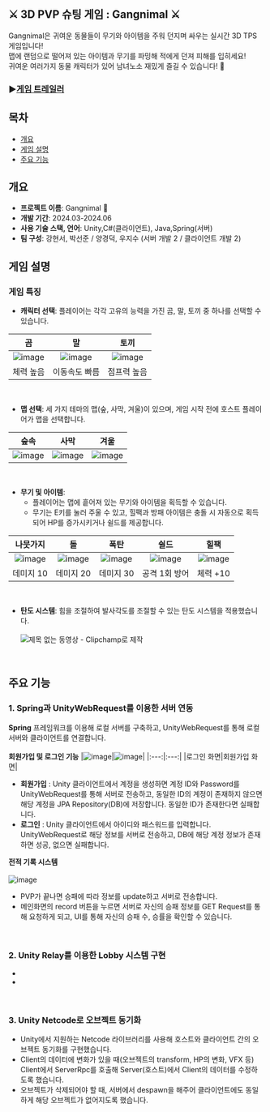 
<h2> ⚔️ 3D PVP 슈팅 게임 : Gangnimal ⚔️</h2>
Gangnimal은 귀여운 동물들이 무기와 아이템을 주워 던지며 싸우는 실시간 3D TPS 게임입니다!<br> 맵에 랜덤으로 떨어져 있는 아이템과 무기를 파밍해 적에게 던져 피해를 입히세요! <br> 귀여운 여러가지 동물 캐릭터가 있어 남녀노소 재밌게 즐길 수 있습니다! 🫠

### ▶️[게임 트레일러](https://youtu.be/SpQS2xCl5lI?si=qg6oC5v5u5Hg0fzY)

## 목차
  - [개요](#개요) 
  - [게임 설명](#게임-설명)
  - [주요 기능](#주요-기능)

## 개요
- **프로젝트 이름**: Gangnimal 🍡
- **개발 기간**: 2024.03-2024.06
- **사용 기술 스택, 언어**: Unity,C#(클라이언트), Java,Spring(서버)
- **팀 구성**: 강현서, 박선준 / 양경덕, 우지수 (서버 개발 2 / 클라이언트 개발 2)

## 게임 설명

### **게임 특징**
- **캐릭터 선택**: 플레이어는 각각 고유의 능력을 가진 곰, 말, 토끼 중 하나를 선택할 수 있습니다.

|곰|말|토끼|
|:------:|:---:|:---:|
|![image](https://github.com/user-attachments/assets/110194e2-9e5e-4b38-9fd2-8027a579b56f)|![image](https://github.com/user-attachments/assets/06b58bac-58b6-470f-acb7-21dde0be5bdf)|![image](https://github.com/user-attachments/assets/c3ccff9b-9c30-42f8-900e-d9230e2ccfa2)|
|체력 높음|이동속도 빠름|점프력 높음|
<br/>

- **맵 선택**: 세 가지 테마의 맵(숲, 사막, 겨울)이 있으며, 게임 시작 전에 호스트 플레이어가 맵을 선택합니다.

|숲속|사막|겨울|
|:------:|:---:|:---:|
|![image](https://github.com/user-attachments/assets/d6610323-b8cd-450e-bf5b-de92b7ef050f)|![image](https://github.com/user-attachments/assets/69dfd49a-1344-4678-97fb-1e5b8875e85b)|![image](https://github.com/user-attachments/assets/97f1be32-c268-4c06-80e5-906e4a825c2e)|
<br/>

- **무기 및 아이템**:
  - 플레이어는 맵에 흩어져 있는 무기와 아이템을 획득할 수 있습니다.
  - 무기는 E키를 눌러 주울 수 있고, 힐팩과 방패 아이템은 충돌 시 자동으로 획득되어 HP를 증가시키거나 쉴드를 제공합니다.

|나뭇가지|돌|폭탄|쉴드|힐팩|
|:------:|:---:|:---:|:---:|:---:|
|![image](https://github.com/user-attachments/assets/652f743c-6f45-47b9-bc2b-13aa11309eee)|![image](https://github.com/user-attachments/assets/44e60465-9617-4143-b328-91cabcd1d2b2)|![image](https://github.com/user-attachments/assets/bdd729f5-b49c-431f-a651-a70c9fa29b03)|![image](https://github.com/user-attachments/assets/37def79f-8149-4355-9af4-97fac1caaf1a)|![image](https://github.com/user-attachments/assets/a0047183-11f2-47af-a9b2-cd1a65b7938d)|
|데미지 10|데미지 20|데미지 30|공격 1회 방어|체력 +10|
<br/>


- **탄도 시스템**: 힘을 조절하여 발사각도를 조절할 수 있는 탄도 시스템을 적용했습니다.
<br/><br/>
![제목 없는 동영상 - Clipchamp로 제작](https://github.com/user-attachments/assets/ab57fe2c-d23b-41cc-b8ac-b5f559a96db5)

<br/>

## 주요 기능

### 1. Spring과 UnityWebRequest를 이용한 서버 연동
**Spring** 프레임워크를 이용해 로컬 서버를 구축하고, UnityWebRequest를 통해 로컬 서버와 클라이언트를 연결합니다.<br/><br/>
**회원가입 및 로그인 기능**
|![image](https://github.com/user-attachments/assets/d9333361-82ab-45ec-a8ce-1cdf8474387b)|![image](https://github.com/user-attachments/assets/edf54c76-ec64-4418-a7aa-2f251ad2ee4b)|
|:---:|:---:|
|로그인 화면|회원가입 화면|
- **회원가입** : Unity 클라이언트에서 계정을 생성하면 계정 ID와 Password를 UnityWebRequest를 통해 서버로 전송하고, 동일한 ID의 계정이 존재하지 않으면 해당 계정을 JPA Repository(DB)에 저장합니다. 동일한 ID가 존재한다면 실패합니다.
- **로그인** : Unity 클라이언트에서 아이디와 패스워드를 입력합니다. UnityWebRequest로 해당 정보를 서버로 전송하고, DB에 해당 계정 정보가 존재하면 성공, 없으면 실패합니다.

**전적 기록 시스템**
<br/><br/>
![image](https://github.com/user-attachments/assets/f5998166-25e6-400e-94c9-c13ffd30424f)

- PVP가 끝나면 승패에 따라 정보를 update하고 서버로 전송합니다.
- 메인화면의 record 버튼을 누르면 서버로 자신의 승패 정보를 GET Request를 통해 요청하게 되고, UI를 통해 자신의 승패 수, 승률을 확인할 수 있습니다.

<br/>

### 2. Unity Relay를 이용한 Lobby 시스템 구현
-
-

<br/>

### 3. Unity Netcode로 오브젝트 동기화
- Unity에서 지원하는 Netcode 라이브러리를 사용해 호스트와 클라이언트 간의 오브젝트 동기화를 구현했습니다.
- Client의 데이터에 변화가 있을 때(오브젝트의 transform, HP의 변화, VFX 등) Client에서 ServerRpc를 호출해 Server(호스트)에서 Client의 데이터를 수정하도록 했습니다.
- 오브젝트가 삭제되어야 할 때, 서버에서 despawn을 해주어 클라이언트에도 동일하게 해당 오브젝트가 없어지도록 했습니다.

